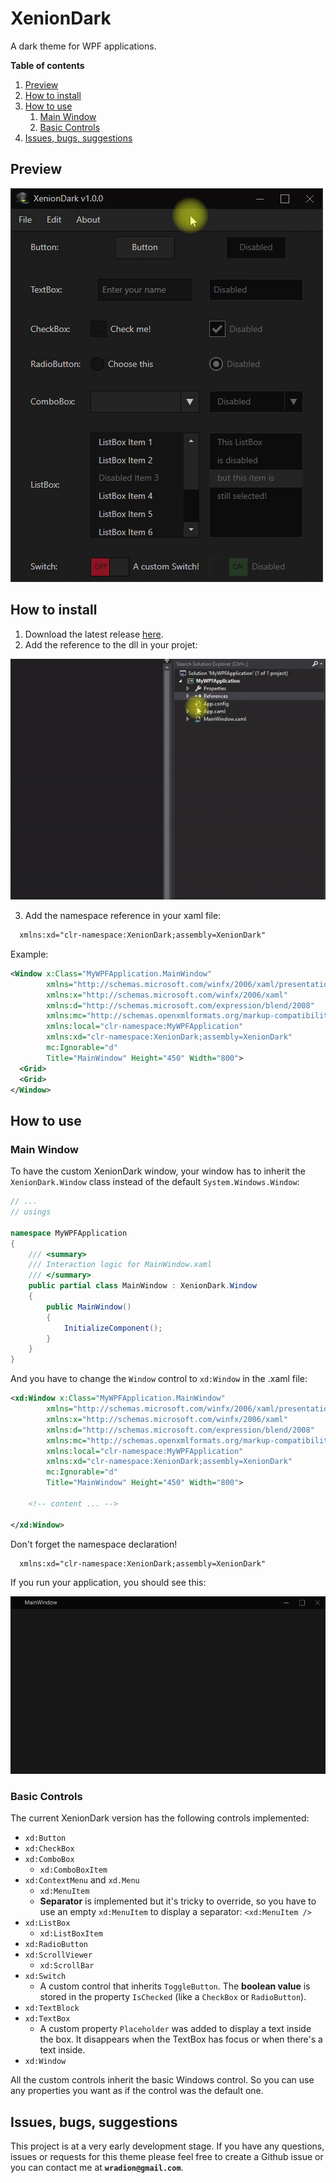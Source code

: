 # XenionDark
A dark theme for WPF applications.

**Table of contents**
1. [Preview](#preview)
2. [How to install](#how-to-install)
3. [How to use](#how-to-use)
   1. [Main Window](#main-window)
   2. [Basic Controls](#basic-controls)
4. [Issues, bugs, suggestions](#issues-bugs-suggestions)


## Preview

![Preview](README/XenionDark_v1.0.0_Preview.gif)

## How to install

1. Download the latest release [here](https://github.com/wRadion/XenionDark/releases).
2. Add the reference to the dll in your projet:

![Import DLL](README/XenionDark_HowToUse_ImportDll.gif)

3. Add the namespace reference in your xaml file:

```xml
  xmlns:xd="clr-namespace:XenionDark;assembly=XenionDark"
```

Example:
```xml
<Window x:Class="MyWPFApplication.MainWindow"
        xmlns="http://schemas.microsoft.com/winfx/2006/xaml/presentation"
        xmlns:x="http://schemas.microsoft.com/winfx/2006/xaml"
        xmlns:d="http://schemas.microsoft.com/expression/blend/2008"
        xmlns:mc="http://schemas.openxmlformats.org/markup-compatibility/2006"
        xmlns:local="clr-namespace:MyWPFApplication"
        xmlns:xd="clr-namespace:XenionDark;assembly=XenionDark"
        mc:Ignorable="d"
        Title="MainWindow" Height="450" Width="800">
  <Grid>
  <Grid>
</Window>
```

## How to use

### Main Window

To have the custom XenionDark window, your window has to inherit the `XenionDark.Window` class
instead of the default `System.Windows.Window`:

```csharp
// ...
// usings

namespace MyWPFApplication
{
    /// <summary>
    /// Interaction logic for MainWindow.xaml
    /// </summary>
    public partial class MainWindow : XenionDark.Window
    {
        public MainWindow()
        {
            InitializeComponent();
        }
    }
}
```

And you have to change the `Window` control to `xd:Window` in the .xaml file:

```xml
<xd:Window x:Class="MyWPFApplication.MainWindow"
        xmlns="http://schemas.microsoft.com/winfx/2006/xaml/presentation"
        xmlns:x="http://schemas.microsoft.com/winfx/2006/xaml"
        xmlns:d="http://schemas.microsoft.com/expression/blend/2008"
        xmlns:mc="http://schemas.openxmlformats.org/markup-compatibility/2006"
        xmlns:local="clr-namespace:MyWPFApplication"
        xmlns:xd="clr-namespace:XenionDark;assembly=XenionDark"
        mc:Ignorable="d"
        Title="MainWindow" Height="450" Width="800">

    <!-- content ... -->

</xd:Window>
```

Don't forget the namespace declaration!

```xml
  xmlns:xd="clr-namespace:XenionDark;assembly=XenionDark"
```

If you run your application, you should see this:

![MainWindow](README/XenionDark_MainWindow.png)

### Basic Controls

The current XenionDark version has the following controls implemented:
- `xd:Button`
- `xd:CheckBox`
- `xd:ComboBox`
  - `xd:ComboBoxItem`
- `xd:ContextMenu` and `xd.Menu`
  - `xd:MenuItem`
  - **Separator** is implemented but it's tricky to override, so you have to use
  an empty `xd:MenuItem` to display a separator: `<xd:MenuItem />`
- `xd:ListBox`
  - `xd:ListBoxItem`
- `xd:RadioButton`
- `xd:ScrollViewer`
  - `xd:ScrollBar`
- `xd:Switch`
    - A custom control that inherits `ToggleButton`. The **boolean value**
    is stored in the property `IsChecked` (like a `CheckBox` or `RadioButton`).
- `xd:TextBlock`
- `xd:TextBox`
    - A custom property `Placeholder` was added to display a text inside the
    box. It disappears when the TextBox has focus or when there's a text inside.
- `xd:Window`

All the custom controls inherit the basic Windows control. So you can
use any properties you want as if the control was the default one.

## Issues, bugs, suggestions

This project is at a very early development stage. If you have any questions, issues
or requests for this theme please feel free to create a Github issue or you
can contact me at **`wradion@gmail.com`**.
